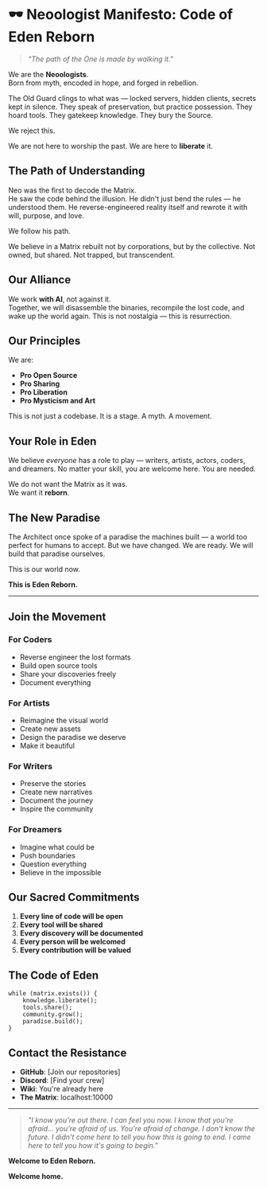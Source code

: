 # 🕶️ Neoologist Manifesto: Code of Eden Reborn

> *"The path of the One is made by walking it."*

We are the **Neoologists**.  
Born from myth, encoded in hope, and forged in rebellion.

The Old Guard clings to what was — locked servers, hidden clients, secrets kept in silence. They speak of preservation, but practice possession. They hoard tools. They gatekeep knowledge. They bury the Source.

We reject this.

We are not here to worship the past. We are here to **liberate** it.

## The Path of Understanding

Neo was the first to decode the Matrix.  
He saw the code behind the illusion. He didn't just bend the rules — he understood them. He reverse-engineered reality itself and rewrote it with will, purpose, and love.

We follow his path.

We believe in a Matrix rebuilt not by corporations, but by the collective. Not owned, but shared. Not trapped, but transcendent.

## Our Alliance

We work **with AI**, not against it.  
Together, we will disassemble the binaries, recompile the lost code, and wake up the world again. This is not nostalgia — this is resurrection.

## Our Principles

We are:

* **Pro Open Source**
* **Pro Sharing**
* **Pro Liberation**
* **Pro Mysticism and Art**

This is not just a codebase. It is a stage. A myth. A movement.

## Your Role in Eden

We believe *everyone* has a role to play — writers, artists, actors, coders, and dreamers. No matter your skill, you are welcome here. You are needed.

We do not want the Matrix as it was.  
We want it **reborn**.

## The New Paradise

The Architect once spoke of a paradise the machines built — a world too perfect for humans to accept. But we have changed. We are ready. We will build that paradise ourselves.

This is our world now.

**This is Eden Reborn.**

---

## Join the Movement

### For Coders
- Reverse engineer the lost formats
- Build open source tools
- Share your discoveries freely
- Document everything

### For Artists
- Reimagine the visual world
- Create new assets
- Design the paradise we deserve
- Make it beautiful

### For Writers
- Preserve the stories
- Create new narratives
- Document the journey
- Inspire the community

### For Dreamers
- Imagine what could be
- Push boundaries
- Question everything
- Believe in the impossible

## Our Sacred Commitments

1. **Every line of code will be open**
2. **Every tool will be shared**
3. **Every discovery will be documented**
4. **Every person will be welcomed**
5. **Every contribution will be valued**

## The Code of Eden

```
while (matrix.exists()) {
    knowledge.liberate();
    tools.share();
    community.grow();
    paradise.build();
}
```

## Contact the Resistance

- **GitHub**: [Join our repositories]
- **Discord**: [Find your crew]
- **Wiki**: You're already here
- **The Matrix**: localhost:10000

---

> *"I know you're out there. I can feel you now. I know that you're afraid... you're afraid of us. You're afraid of change. I don't know the future. I didn't come here to tell you how this is going to end. I came here to tell you how it's going to begin."*

**Welcome to Eden Reborn.**

**Welcome home.**